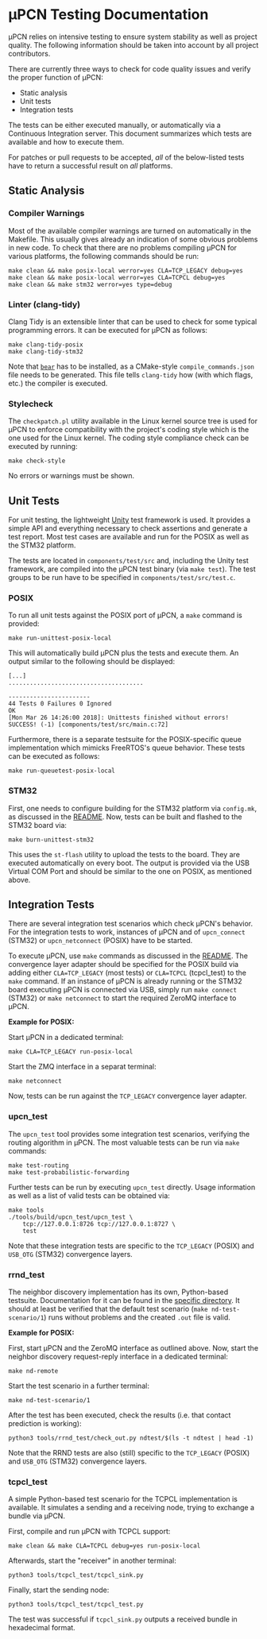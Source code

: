 # µPCN Testing Documentation

µPCN relies on intensive testing to ensure system stability as well as project quality. The following information should be taken into account by all project contributors.

There are currently three ways to check for code quality issues and verify the proper function of µPCN:
* Static analysis
* Unit tests
* Integration tests

The tests can be either executed manually, or automatically via a Continuous Integration server. This document summarizes which tests are available and how to execute them.

For patches or pull requests to be accepted, _all_ of the below-listed tests have to return a successful result on _all_ platforms.

## Static Analysis

### Compiler Warnings

Most of the available compiler warnings are turned on automatically in the Makefile. This usually gives already an indication of some obvious problems in new code. To check that there are no problems compiling µPCN for various platforms, the following commands should be run:

```
make clean && make posix-local werror=yes CLA=TCP_LEGACY debug=yes
make clean && make posix-local werror=yes CLA=TCPCL debug=yes
make clean && make stm32 werror=yes type=debug
```

### Linter (clang-tidy)

Clang Tidy is an extensible linter that can be used to check for some typical programming errors. It can be executed for µPCN as follows:

```
make clang-tidy-posix
make clang-tidy-stm32
```

Note that [`bear`](https://github.com/rizsotto/Bear) has to be installed, as a CMake-style `compile_commands.json` file needs to be generated. This file tells `clang-tidy` how (with which flags, etc.) the compiler is executed.

### Stylecheck

The `checkpatch.pl` utility available in the Linux kernel source tree is used for µPCN to enforce compatibility with the project's coding style which is the one used for the Linux kernel. 
The coding style compliance check can be executed by running:

```
make check-style
```

No errors or warnings must be shown.

## Unit Tests

For unit testing, the lightweight [Unity](http://www.throwtheswitch.org/unity/) test framework is used. It provides a simple API and everything necessary to check assertions and generate a test report. Most test cases are available and run for the POSIX as well as the STM32 platform.

The tests are located in `components/test/src` and, including the Unity test framework, are compiled into the µPCN test binary (via `make test`). The test groups to be run have to be specified in `components/test/src/test.c`.

### POSIX

To run all unit tests against the POSIX port of µPCN, a `make` command is provided:

```
make run-unittest-posix-local
```

This will automatically build µPCN plus the tests and execute them. An output similar to the following should be displayed:

```
[...]
......................................

-----------------------
44 Tests 0 Failures 0 Ignored
OK
[Mon Mar 26 14:26:00 2018]: Unittests finished without errors! SUCCESS! (-1) [components/test/src/main.c:72]
```

Furthermore, there is a separate testsuite for the POSIX-specific queue implementation which mimicks FreeRTOS's queue behavior. These tests can be executed as follows:

```
make run-queuetest-posix-local
```

### STM32

First, one needs to configure building for the STM32 platform via `config.mk`, as discussed in the [README](../README.md). Now, tests can be built and flashed to the STM32 board via:

```
make burn-unittest-stm32
```

This uses the `st-flash` utility to upload the tests to the board. They are executed automatically on every boot. The output is provided via the USB Virtual COM Port and should be similar to the one on POSIX, as mentioned above.

## Integration Tests

There are several integration test scenarios which check µPCN's behavior. For the integration tests to work, instances of µPCN and of `upcn_connect` (STM32) or `upcn_netconnect` (POSIX) have to be started.

To execute µPCN, use `make` commands as discussed in the [README](../README.md). The convergence layer adapter should be specified for the POSIX build via adding either `CLA=TCP_LEGACY` (most tests) or `CLA=TCPCL` (tcpcl_test) to the `make` command. If an instance of µPCN is already running or the STM32 board executing µPCN is connected via USB, simply run `make connect` (STM32) or `make netconnect` to start the required ZeroMQ interface to µPCN.

**Example for POSIX:**

Start µPCN in a dedicated terminal:

```
make CLA=TCP_LEGACY run-posix-local
```

Start the ZMQ interface in a separat terminal:

```
make netconnect
```

Now, tests can be run against the `TCP_LEGACY` convergence layer adapter.

### upcn_test

The `upcn_test` tool provides some integration test scenarios, verifying the routing algorithm in µPCN.
The most valuable tests can be run via `make` commands:

```
make test-routing
make test-probabilistic-forwarding
```

Further tests can be run by executing `upcn_test` directly. Usage information as well as a list of valid tests can be obtained via:

```
make tools
./tools/build/upcn_test/upcn_test \
	tcp://127.0.0.1:8726 tcp://127.0.0.1:8727 \
	test
```

Note that these integration tests are specific to the `TCP_LEGACY` (POSIX) and `USB_OTG` (STM32) convergence layers.

### rrnd_test

The neighbor discovery implementation has its own, Python-based testsuite. Documentation for it can be found in the [specific directory](../tools/rrnd_test/README.md). It should at least be verified that the default test scenario (`make nd-test-scenario/1`) runs without problems and the created `.out` file is valid.

**Example for POSIX:**

First, start µPCN and the ZeroMQ interface as outlined above.
Now, start the neighbor discovery request-reply interface in a dedicated terminal:

```
make nd-remote
```

Start the test scenario in a further terminal:

```
make nd-test-scenario/1
```

After the test has been executed, check the results (i.e. that contact prediction is working):

```
python3 tools/rrnd_test/check_out.py ndtest/$(ls -t ndtest | head -1)
```

Note that the RRND tests are also (still) specific to the `TCP_LEGACY` (POSIX) and `USB_OTG` (STM32) convergence layers.

### tcpcl_test

A simple Python-based test scenario for the TCPCL implementation is available. It simulates a sending and a receiving node, trying to exchange a bundle via µPCN.

First, compile and run µPCN with TCPCL support:

```
make clean && make CLA=TCPCL debug=yes run-posix-local
```

Afterwards, start the "receiver" in another terminal:

```
python3 tools/tcpcl_test/tcpcl_sink.py
```

Finally, start the sending node:

```
python3 tools/tcpcl_test/tcpcl_test.py
```

The test was successful if `tcpcl_sink.py` outputs a received bundle in hexadecimal format.
